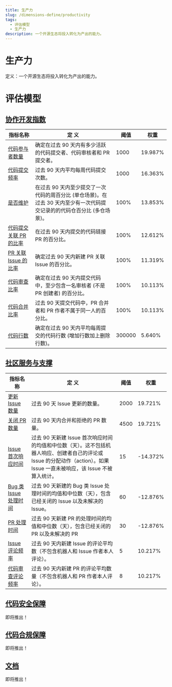 ```yaml
---
title: 生产力
slug: /dimensions-define/productivity
tags:
  - 评估模型
  - 生产力
description: 一个开源生态将投入转化为产出的能力。
---
```


# 生产力

定义：一个开源生态将投入转化为产出的能力。

# 评估模型

## [协作开发指数](./collaboration-development-index.md)

| 指标名称                                                                              | 定 义                                                                                                                    | 阈值   | 权重    |
| ------------------------------------------------------------------------------------- | ------------------------------------------------------------------------------------------------------------------------ | ------ | ------- |
| [代码参与者数量](./collaboration-development-index.md#代码参与者数量)                 | 确定在过去 90 天内有多少活跃的代码提交者、代码审核者和 PR 提交者。                                                       | 1000   | 19.987% |
| [代码提交频率](./collaboration-development-index.md#代码提交频率)                     | 过去 90 天内平均每周代码提交次数。                                                                                       | 1000   | 16.363% |
| [是否维护](./collaboration-development-index.md#是否维护)                             | 在过去 90 天内至少提交了一次代码的周百分比 (单仓场景)。在过去 30 天内至少有一次代码提交记录的的代码仓百分比 (多仓场景)。 | 100%   | 13.853% |
| [代码提交关联 PR 的比率](./collaboration-development-index.md#commit-pr-linked-ratio) | 在过去 90 天内提交的代码链接 PR 的百分比。                                                                               | 100%   | 12.612% |
| [PR 关联 Issue 的比率](./collaboration-development-index.md#代码提交关联-pr-的比率)   | 确定过去 90 天内新建 PR 关联 Issue 的百分比。                                                                            | 100%   | 11.319% |
| [代码审查比率](./collaboration-development-index.md#代码审查比率)                     | 确定在过去 90 天内提交代码中，至少包含一名审核者 (不是 PR 创建者) 的百分比。                                             | 100%   | 10.113% |
| [代码合并比率](./collaboration-development-index.md#代码合并比率)                     | 过去 90 天提交代码中，PR 合并者和 PR 作者不属于同一人的百分比。                                                          | 100%   | 10.113% |
| [代码行数](./collaboration-development-index.md#代码行数)                             | 确定在过去 90 天内平均每周提交的代码行数 (增加行数加上删除行数)。                                                        | 300000 | 5.640%  |

## [社区服务与支撑](./community-service-and-support.md#community-service-and-support)

| 指标名称                                                                          | 定 义                                                                                                                                                                      | 阈值 | 权重     |
| --------------------------------------------------------------------------------- | -------------------------------------------------------------------------------------------------------------------------------------------------------------------------- | ---- | -------- |
| [更新 Issue 数量](./community-service-and-support.md#更新-issue-数量)             | 过去 90 天 Issue 更新的数量。                                                                                                                                              | 2000 | 19.721%  |
| [关闭 PR 数量](./community-service-and-support.md#关闭-pr-数量)                   | 过去 90 天内合并和拒绝的 PR 数量。                                                                                                                                         | 4500 | 19.721%  |
| [Issue 首次响应时间](./community-service-and-support.md#issue-首次响应时间)       | 过去 90 天新建 Issue 首次响应时间的均值和中位数（天）。这不包括机器人响应、创建者自己的评论或 Issue 的分配动作（action）。如果 Issue 一直未被响应，该 Issue 不被算入统计。 | 15   | -14.372% |
| [Bug 类 Issue 处理时间](./community-service-and-support.md#bug-类-issue-处理时间) | 过去 90 天新建的 Bug 类 Issue 处理时间的均值和中位数（天），包含已经关闭的 Issue 以及未解决的 Issue。                                                                      | 60   | -12.876% |
| [PR 处理时间](./community-service-and-support.md#pr-处理时间)                     | 过去 90 天新建 PR 的处理时间的均值和中位数（天），包含已经关闭的 PR 以及未解决的 PR                                                                                        | 30   | -12.876% |
| [Issue 评论频率](./community-service-and-support.md#issue-评论频率)               | 过去 90 天内新建 Issue 的评论平均数（不包含机器人和 Issue 作者本人评论）。                                                                                                 | 5    | 10.217%  |
| [代码审查评论频率](./community-service-and-support.md#代码审查评论频率)           | 过去 90 天内新建 PR 的评论平均数量（不包含机器人和 PR 作者本人评论）。                                                                                                     | 8    | 10.217%  |

## [代码安全保障](./code/code-security-guarantee.md#code-security-guarantee)

即将推出！

## [代码合规保障](./code/code-compliance-guarantee.md#code-compliance-guarantee)

即将推出！

## [文档](./content.md#content)

即将推出！
